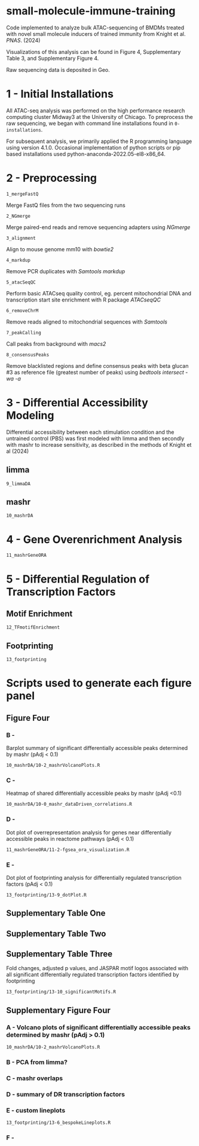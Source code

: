 # small-molecule-immune-training
Code implemented to analyze bulk ATAC-sequencing of BMDMs treated with novel small molecule inducers of trained immunity from Knight et al. <i>PNAS</i>. (2024)

Visualizations of this analysis can be found in Figure 4, Supplementary Table 3, and Supplementary Figure 4.

Raw sequencing data is deposited in Geo. 


# 1 - Initial Installations
All ATAC-seq analysis was performed on the high performance research computing cluster Midway3 at the University of Chicago. To preprocess the raw sequencing, we began with command line installations found in `0-installations`. 

For subsequent analysis, we primarily applied the R programming language using version 4.1.0. Occasional implementation of python scripts or pip based installations used python-anaconda-2022.05-el8-x86_64. 

# 2 - Preprocessing
`1_mergeFastQ`

Merge FastQ files from the two sequencing runs

`2_NGmerge`

Merge paired-end reads and remove sequencing adapters using <i>NGmerge</i>

`3_alignment`

Align to mouse genome mm10 with <i>bowtie2</i>

`4_markdup`

Remove PCR duplicates with <i>Samtools markdup</i>

`5_atacSeqQC`

Perform basic ATACseq quality control, eg. percent mitochondrial DNA and transcription start site enrichment with R package <i>ATACseqQC</i>

`6_removeChrM`

Remove reads aligned to mitochondrial sequences with <i>Samtools</i>

`7_peakCalling`

Call peaks from background with <i>macs2</i>

`8_consensusPeaks`

Remove blacklisted regions and define consensus peaks with beta glucan #3 as reference file (greatest number of peaks) using <i>bedtools intersect -wa -a</i>


# 3 - Differential Accessibility Modeling
Differential accessibility between each stimulation condition and the untrained control (PBS) was first modeled with limma and then secondly with mashr to increase sensitivity, as described in the methods of Knight et al (2024)

## limma
`9_limmaDA`

## mashr
`10_mashrDA`

# 4 - Gene Overenrichment Analysis
`11_mashrGeneORA`

# 5 - Differential Regulation of Transcription Factors

## Motif Enrichment
`12_TFmotifEnrichment`

## Footprinting
`13_footprinting`


# Scripts used to generate each figure panel

## Figure Four

### B - 
Barplot summary of significant differentially accessible peaks determined by mashr (pAdj < 0.1)

`10_mashrDA/10-2_mashrVolcanoPlots.R`

### C - 
Heatmap of shared differentially accessible peaks by mashr (pAdj <0.1)

`10_mashrDA/10-0_mashr_dataDriven_correlations.R`

### D - 
Dot plot of overrepresentation analysis for genes near differentially accessible peaks in reactome pathways (pAdj < 0.1)

`11_mashrGeneORA/11-2-fgsea_ora_visualization.R`

### E - 
Dot plot of footprinting analysis for differentially regulated transcription factors (pAdj < 0.1)

`13_footprinting/13-9_dotPlot.R`

## Supplementary Table One

## Supplementary Table Two

## Supplementary Table Three
Fold changes, adjusted p values, and JASPAR motif logos associated with all significant differentially regulated transcription factors identified by footprinting

`13_footprinting/13-10_significantMotifs.R`


## Supplementary Figure Four

### A - Volcano plots of significant differentially accessible peaks determined by mashr (pAdj > 0.1)
`10_mashrDA/10-2_mashrVolcanoPlots.R`

### B - PCA from limma?

### C - mashr overlaps

### D - summary of DR transcription factors

### E - custom lineplots
`13_footprinting/13-6_bespokeLineplots.R`

### F - 

